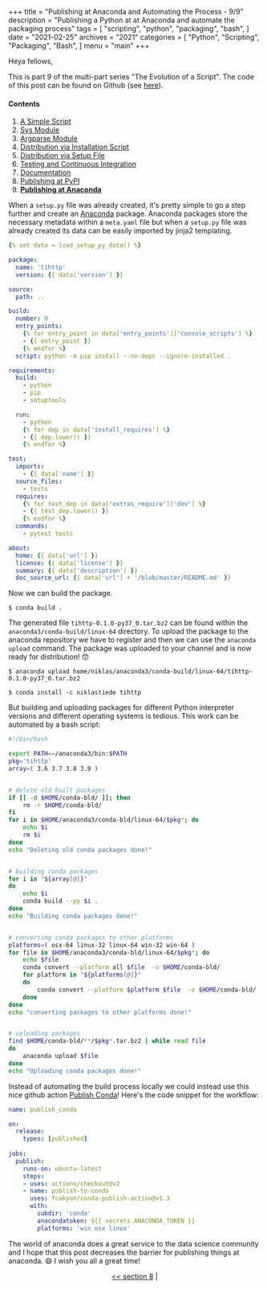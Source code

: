 +++
title = "Publishing at Anaconda and Automating the Process - 9/9"
description = "Publishing a Python at at Anaconda and automate the packaging process"
tags = [
    "scripting",
    "python",
    "packaging",
    "bash",
]
date = "2021-02-25"
archives = "2021"
categories = [
    "Python",
    "Scripting",
    "Packaging",
    "Bash",
]
menu = "main"
+++

Heya fellows,

This is part 9 of the multi-part series "The Evolution of a Script". The code of this post can be found on Github (see [here](https://github.com/NiklasTiede/tinyHTTPie/tree/9-Publishing-at-Anaconda)).

#### Contents

1. [A Simple Script](/2021/1-the-evolution-of-a-script)
2. [Sys Module](/2021/2-sys-module)
3. [Argparse Module](/2021/3-argparse-module/)
4. [Distribution via Installation Script](/2021/4-distribution-via-installation-script)
5. [Distribution via Setup File](/2021/5-distribution-via-setup-file)
6. [Testing and Continuous Integration](/2021/6-testing-and-continous-integration)
7. [Documentation](/2021/7-documentation)
8. [Publishing at PyPI](/2021/8-publishing-at-pypi)
9. [**Publishing at Anaconda**](/2021/9-publishing-at-anaconda)

When a `setup.py` file was already created, it's pretty simple to go a step further and create an [Anaconda](https://anaconda.org) package. Anaconda packages store the necessary metadata within a `meta.yaml` file but when a `setup.py` file was already created its data can be easily imported by jinja2 templating.

```yaml
{% set data = load_setup_py_data() %}

package:
  name: 'tihttp'
  version: {{ data['version'] }}

source:
  path: ..

build:
  number: 0
  entry_points:
    {% for entry_point in data['entry_points']['console_scripts'] %}
    - {{ entry_point }}
    {% endfor %}
  script: python -m pip install --no-deps --ignore-installed .

requirements:
  build:
    - python
    - pip
    - setuptools

  run:
    - python
    {% for dep in data['install_requires'] %}
    - {{ dep.lower() }}
    {% endfor %}

test:
  imports:
    - {{ data['name'] }}
  source_files:
    - tests
  requires:
    {% for test_dep in data['extras_require']['dev'] %}
    - {{ test_dep.lower() }}
    {% endfor %}
  commands:
    - pytest tests

about:
  home: {{ data['url'] }}
  license: {{ data['license'] }}
  summary: {{ data['description'] }}
  doc_source_url: {{ data['url'] + '/blob/master/README.md' }}
```

Now we can build the package.

```
$ conda build .
```

The generated file `tihttp-0.1.0-py37_0.tar.bz2` can be found within the `anaconda3/conda-build/linux-64` directory. To upload the package to the anaconda repository we have to register and then we can use the `anaconda upload` command. The package was uploaded to your channel and is now ready for distribution! 😙

```
$ anaconda upload home/niklas/anaconda3/conda-build/linux-64/tihttp-0.1.0-py37_0.tar.bz2

$ conda install -c niklastiede tihttp
```

But building and uploading packages for different Python interpreter versions and different operating systems is tedious. This work can be automated by a bash script:

```bash
#!/bin/bash

export PATH=~/anaconda3/bin:$PATH
pkg='tihttp'
array=( 3.6 3.7 3.8 3.9 )


# delete old built packages
if [[ -d $HOME/conda-bld/ ]]; then
    rm -r $HOME/conda-bld/
fi
for i in $HOME/anaconda3/conda-bld/linux-64/$pkg*; do
    echo $i
    rm $i
done
echo "Deleting old conda packages done!"


# building conda packages
for i in "${array[@]}"
do
    echo $i
	conda build --py $i .
done
echo "Building conda packages done!"


# converting conda packages to other platforms
platforms=( osx-64 linux-32 linux-64 win-32 win-64 )
for file in $HOME/anaconda3/conda-bld/linux-64/$pkg*; do
    echo $file
    conda convert --platform all $file  -o $HOME/conda-bld/
    for platform in "${platforms[@]}"
    do
        conda convert --platform $platform $file  -o $HOME/conda-bld/
    done
done
echo "converting packages to other platforms done!"


# uploading packages
find $HOME/conda-bld/**/$pkg*.tar.bz2 | while read file
do
    anaconda upload $file
done
echo "Uploading conda packages done!"
```

Instead of automating the build process locally we could instead use this nice github action [Publish Conda](https://github.com/marketplace/actions/publish-conda)! Here's the code snippet for the workflow:

```yaml
name: publish_conda

on:
  release:
    types: [published]
    
jobs:
  publish:
    runs-on: ubuntu-latest
    steps:
    - uses: actions/checkout@v2
    - name: publish-to-conda
      uses: fcakyon/conda-publish-action@v1.3
      with:
        subdir: 'conda'
        anacondatoken: ${{ secrets.ANACONDA_TOKEN }}
        platforms: 'win osx linux'
```

The world of anaconda does a great service to the data science community and I hope that this post decreases the barrier for publishing things at anaconda. 😄 I wish you all a great time!

<div>
    <p align="center"><a href="/2021/8-publishing-at-pypi"><< section 8</a> | </p>
</div>
